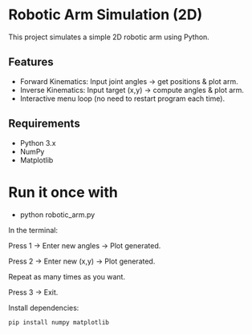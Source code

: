 # Robotic Arm Simulation (2D)

This project simulates a simple 2D robotic arm using Python.

## Features
- Forward Kinematics: Input joint angles → get positions & plot arm.
- Inverse Kinematics: Input target (x,y) → compute angles & plot arm.
- Interactive menu loop (no need to restart program each time).

## Requirements
- Python 3.x
- NumPy
- Matplotlib




# Run it once with 
- python robotic_arm.py

In the terminal:

Press 1 → Enter new angles → Plot generated.

Press 2 → Enter new (x,y) → Plot generated.

Repeat as many times as you want.

Press 3 → Exit.


Install dependencies:
```bash
pip install numpy matplotlib

